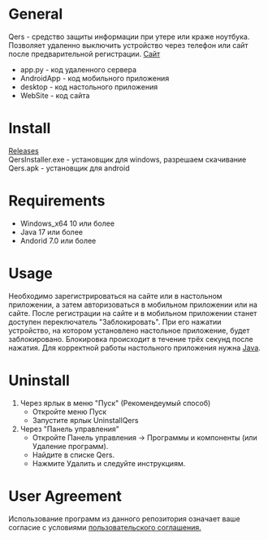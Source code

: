 # General

Qers - средство защиты информации при утере или краже ноутбука. Позволяет удаленно выключить устройство через телефон или сайт после предварительной регистрации. [Сайт](http://62.217.176.242:5000/)
* app.py -  код удаленного сервера
* AndroidApp - код мобильного приложения
* desktop - код настольного приложения
* WebSite - код сайта


# Install 
   [Releases](https://github.com/RansomDark/Qers/releases)  
   QersInstaller.exe - установщик для windows, разрешаем скачивание  
   Qers.apk - установщик для android  

# Requirements
  
* Windows_x64 10 или более
* Java 17 или более
* Andorid 7.0 или более

# Usage

Необходимо зарегистрироваться на сайте или в настольном приложении, а затем авторизоваться в мобильном приложении или на сайте. После регистрации на сайте и в мобильном приложении станет доступен переключатель "Заблокировать". При его нажатии устройство, на котором установлено настольное приложение, будет заблокировано. Блокировка происходит в течение трёх секунд после нажатия. Для корректной работы настольного приложения нужна [Java](https://www.oracle.com/java/technologies/downloads/#jdk24-windows:~:text=x64%20Installer,(sha256)).

# Uninstall

1. Через ярлык в меню "Пуск" (Рекомендеумый способ)
   - Откройте меню Пуск
   - Запустите ярлык UninstallQers
2. Через "Панель управления"
   - Откройте Панель управления → Программы и компоненты (или Удаление программ).
   - Найдите в списке Qers.
   - Нажмите Удалить и следуйте инструкциям.

# User Agreement

Использование программ из данного репозитория означает ваше согласие с условиями [пользовательского соглашения.](http://62.217.176.242:5000/download-agreement)
